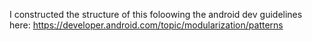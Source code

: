 I constructed the structure of this foloowing the android dev guidelines here: https://developer.android.com/topic/modularization/patterns